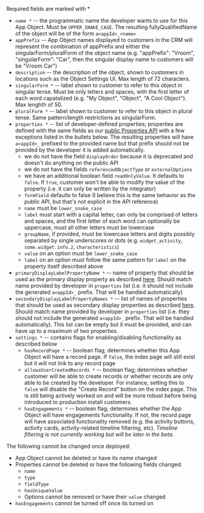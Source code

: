 Required fields are marked with *

- `name *` -- the programmatic name the developer wants to use for this App Object. Must be `UPPER_SNAKE_CASE`. The resulting fullyQualifiedName of the object will be of the form `a<appId>_<name>`
- `appPrefix` -- App Object names displayed to customers in the CRM will represent the combination of appPrefix and either the singularForm/pluralForm of the object name (e.g. "appPrefix": "Vroom", "singularForm": "Car", then the singular display name to customers will be "Vroom Car")
- `description` -- the description of the object, shown to customers in locations such as the Object Settings UI. Max length of 72 characters.
- `singularForm *` -- label shown to customer to refer to this object in singular tense. Must be only letters and spaces, with the first letter of each word capatalized (e.g. "My Object", "Object", "A Cool Object"). Max lenghth of 50.
- `pluralForm *` -- label shown to customer to refer to this object in plural tense. Same pattern/length restrictions as singularForm.
- `properties *` -- list of developer-defined properties; properties are defined with the same fields as our [public Properties API](https://developers.hubspot.com/docs/guides/api/crm/properties) with a few exceptions listed in the bullets below. The resulting properties will have `a<appId>_` prefixed to the provided name but that prefix should not be provided by the developer it is added automatically.
  - we do not have the field `displayOrder` because it is deprecated and doesn't do anything on the public API
  - we do not have the fields `referencedObjectType` or `externalOptions`
  - we have an additional boolean field `readOnlyValue`. It defaults to `false`. If `true`, customer won't be able to modify the value of the property (i.e. it can only be written by the integrator)
  - `formField` defaults to false (I believe this is the same behavior as the public API, but that's not explicit in the API reference)
  - `name` must be `lower_snake_case`
  - `label` must start with a capital letter, can only be comprised of letters and spaces, and the first letter of each word can optionally be uppercase, must all other letters must be lowercase
  - `groupName`, if provided, must be lowercase letters and digits possibly separated by single underscores or dots (e.g. `widget_activity`, `some.widget.info.2`, `characteristics`)
  - `value` on an option must be `lower_snake_case`
  - `label` on an option must follow the same pattern for `label` on the property itself described above
- `primaryDisplayLabelPropertyName *` -- name of property that should be used as the primary display property as described [here](https://knowledge.hubspot.com/object-settings/create-custom-objects#:~:text=object%27s%20singular%20name.-,Primary%20display%20property,-%3A%20the%20property%20used). Should match name provided by developer in `properties` list (i.e. it should not include the generated `a<appId>_` prefix. That will be handled automatically)
- `secondaryDisplayLabelPropertyNames *` -- list of names of properties that should be used as secondary display properties as described [here](https://knowledge.hubspot.com/object-settings/create-custom-objects#:~:text=to%20the%20property.-,Secondary%20properties,-%3A%20additional%20identifying%20properties). Should match name provided by developer in `properties` list (i.e. they should not include the generated `a<appId>_` prefix. That will be handled automatically). This list can be empty but it must be provided, and can have up to a maximum of two properties.
- `settings *` -- contains flags for enabling/disabling functionality as described below
  - `hasRecordPage *` -- boolean flag; determines whether this App Object will have a record page. If `false`, the index page will still exist but it will not link to any record page
  - `allowsUserCreatedRecords *` -- boolean flag; determines whether customer will be able to create records or whether records are only able to be created by the developer. For instance, setting this to `false` will disable the "Create Record" button on the index page. This is still being actively worked on and will be more robust before being introduced to production install customers.
  - `hasEngagements *` -- boolean flag; determines whether the App Object will have engagements functionality. If not, the record page will have associated functionality removed (e.g. the activity buttons, activity cards, activity-related timeline filtering, etc). _Timeline filtering is not currently working but will be later in the beta._

The following cannot be changed once deployed:

- App Object cannot be deleted or have its name changed
- Properties cannot be deleted or have the following fields changed:
  - `name`
  - `type`
  - `fieldType`
  - `hasUniqueValue`
  - Options cannot be removed or have their `value` changed
- `hasEngagements` cannot be turned off once its turned on

